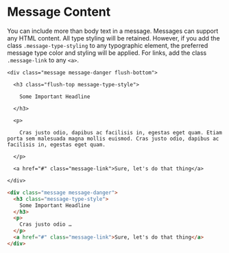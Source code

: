 # Message Content

You can include more than body text in a message. Messages can support any HTML content. All type styling will be retained. However, if you add the class `.message-type-styling` to any typographic element, the preferred message type color and styling will be applied. For links, add the class `.message-link` to any `<a>`.

<div class="panel flush-bottom">

  <div class="panel-cell">

    <div class="message message-danger flush-bottom">

      <h3 class="flush-top message-type-style">

        Some Important Headline

      </h3>

      <p>

        Cras justo odio, dapibus ac facilisis in, egestas eget quam. Etiam porta sem malesuada magna mollis euismod. Cras justo odio, dapibus ac facilisis in, egestas eget quam.

      </p>

      <a href="#" class="message-link">Sure, let's do that thing</a>

    </div>

  </div>

  <div class="panel-cell panel-cell-light panel-cell-code-block" markdown="1">

```html
<div class="message message-danger">
  <h3 class="message-type-style">
    Some Important Headline
  </h3>
  <p>
    Cras justo odio …
  </p>
  <a href="#" class="message-link">Sure, let's do that thing</a>
</div>
```

  </div>

</div>
